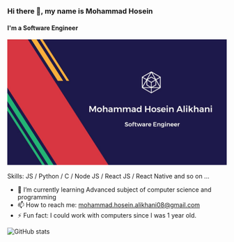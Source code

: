 ### Hi there 👋, my name is Mohammad Hosein
#### I'm a Software Engineer
![I'm a Software Engineer](https://github.com/MH-Alikhani/MH-Alikhani/blob/main/banner.jpeg?raw=true)

Skills: JS / Python / C / Node JS / React JS / React Native and so on ...

- 🌱 I’m currently learning Advanced subject of computer science and programming 
- 📫 How to reach me: mohammad.hosein.alikhani08@gmail.com 
- ⚡ Fun fact: I could work with computers since I was 1 year old. 



![GitHub stats](https://github-readme-stats.vercel.app/api?username=MH-Alikhani&show_icons=true&count_private=true)  

